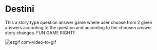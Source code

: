 # Destini
This a story type question answer game where user choose from 2 given answers according to the question and according to the choosen answer story changes. FUN GAME RIGHT!!

![ezgif com-video-to-gif](https://user-images.githubusercontent.com/42405963/76246845-82dd1500-6264-11ea-8a70-cf1532d06820.gif)

